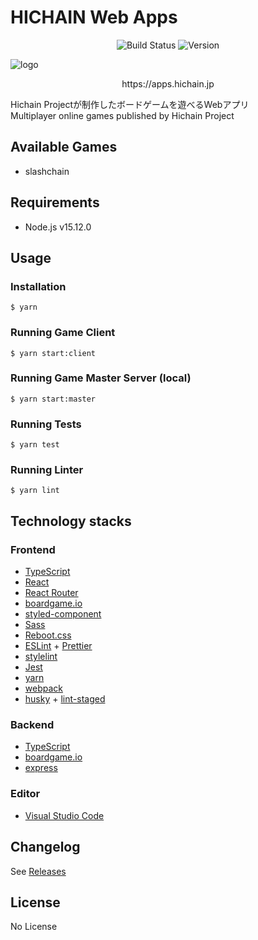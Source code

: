 # HICHAIN Web Apps

<p align="center">
  <img src="https://img.shields.io/github/workflow/status/hichain/web_apps/Node.js%20CI?style=flat-square" alt="Build Status"/>
  <img src="https://img.shields.io/github/v/release/hichain/web_apps?style=flat-square" alt="Version"/>
</p>

<img src="https://github.com/hichain/web_apps/blob/master/public/og_image.png?raw=true" alt="logo" />

<p align="center">
  https://apps.hichain.jp
</p>

Hichain Projectが制作したボードゲームを遊べるWebアプリ  
Multiplayer online games published by Hichain Project

## Available Games

- slashchain

## Requirements

- Node.js v15.12.0

## Usage

### Installation

```
$ yarn
```

### Running Game Client

```
$ yarn start:client
```

### Running Game Master Server (local)

```
$ yarn start:master
```

### Running Tests

```
$ yarn test
```

### Running Linter

```
$ yarn lint
```

## Technology stacks

### Frontend

- [TypeScript](https://www.typescriptlang.org/)
- [React](https://reactjs.org/)
- [React Router](https://reacttraining.com/react-router/)
- [boardgame.io](https://github.com/boardgameio/boardgame.io)
- [styled-component](https://styled-components.com/)
- [Sass](https://sass-lang.com/)
- [Reboot.css](https://github.com/twbs/bootstrap/releases/tag/v4.6.0)
- [ESLint](https://eslint.org/) + [Prettier](https://prettier.io/)
- [stylelint](https://stylelint.io/)
- [Jest](https://jestjs.io/)
- [yarn](https://yarnpkg.com)
- [webpack](https://webpack.js.org/)
- [husky](https://github.com/typicode/husky) + [lint-staged](https://github.com/okonet/lint-staged)

### Backend

- [TypeScript](https://www.typescriptlang.org/)
- [boardgame.io](https://github.com/boardgameio/boardgame.io)
- [express](https://expressjs.com/ja/)

### Editor

- [Visual Studio Code](https://code.visualstudio.com/)

## Changelog

See [Releases](https://github.com/hichain/web_apps/releases)

## License

No License
